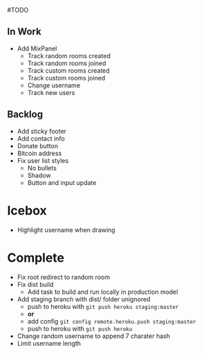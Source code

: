 #TODO

## In Work
* Add MixPanel
	* Track random rooms created
	* Track random rooms joined
	* Track custom rooms created
	* Track custom rooms joined
	* Change username
	* Track new users

## Backlog
* Add sticky footer
* Add contact info
* Donate button
* Bitcoin address
* Fix user list styles
	* No bullets
	* Shadow
	* Button and input update

# Icebox

* Highlight username when drawing

# Complete
* Fix root redirect to random room
* Fix dist build
	* Add task to build and run locally in production model
* Add staging branch with dist/ folder unignored
	* push to heroku with `git push heroku staging:master`
	* **or**
	* add config `git config remote.heroku.push staging:master`
	* push to heroku with `git push heroku`
* Change random username to append 7 charater hash
* Limit username length